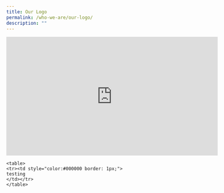 ```yaml
---
title: Our Logo
permalink: /who-we-are/our-logo/
description: ""
---
```

<iframe width="560" height="315" src="https://www.youtube.com/embed/0ygL1oOI2Yo" title="YouTube video player" frameborder="0" allow="accelerometer; autoplay; clipboard-write; encrypted-media; gyroscope; picture-in-picture; web-share" allowfullscreen></iframe>

```
<table>
<tr><td style="color:#000000 border: 1px;">
testing
</td></tr>
</table>
```